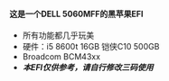 #### 这是一个DELL 5060MFF的黑苹果EFI
 - 所有功能都几乎玩美
 - 硬件：i5 8600t 16GB 铠侠C10 500GB  
 - Broadcom BCM43xx
 - ***本EFI仅供参考，请自行修改三码使用***

